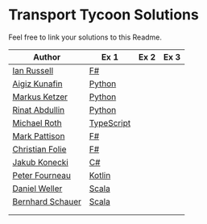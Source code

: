 # Transport Tycoon Solutions

Feel free to link your solutions to this Readme.



| Author                                        | Ex 1                                                                                              | Ex 2 | Ex 3 |
| --------------------------------------------- | ------------------------------------------------------------------------------------------------- | ---- | ---- |
| [Ian Russell](https://github.com/ijrussell)    | [F#](https://github.com/ijrussell/TransportTycoon/blob/master/recursive.fs)                      |      |      |
| [Aigiz Kunafin](https://github.com/AigizK)    | [Python](https://github.com/Softwarepark/exercises/tree/master/transport-tycoon/aigizk)           |      |      |
| [Markus Ketzer](https://github.com/marketzer) | [Python](https://github.com/Softwarepark/exercises/tree/master/transport-tycoon/marketzer)        |      |      |
| [Rinat Abdullin](https://github.com/abdullin) | [Python](https://github.com/Softwarepark/exercises/blob/master/transport-tycoon/abdullin/ex_1.py) |      |      |
| [Michael Roth](https://github.com/mrothNET)   | [TypeScript](https://github.com/mrothNET/transport-tycoon-exercises)                              |      |      |
| [Mark Pattison](https://github.com/markpattison) | [F#](https://github.com/markpattison/transport-tycoon-kata)                                    |      |      |
| [Christian Folie](https://twitter.com/Folienmaster)|[F#](https://github.com/Nagelfar/exercises/blob/master/transport-tycoon/cfolie/Exercise1.fs)  |      |      |
| [Jakub Konecki](https://github.com/jkonecki) |[C#](https://github.com/jkonecki/SoftwarePark/tree/master/TransportTycoon)                          |      |      |
| [Peter Fourneau](https://github.com/pfournea) | [Kotlin](https://github.com/pfournea/transport-tycoon)                                            |      |      |
| [Daniel Weller](https://github.com/danielweller-swp)     | [Scala](https://github.com/danielweller-swp/transport-tycoon/tree/master/ex1)          |      |     | 
| [Bernhard Schauer](https://github.com/beschauer) | [Scala](https://github.com/beschauer/softwarepark-exercises/blob/master/transport-tycoon/main.scala) |      |      |
|                                               |                                                                                                   |      |      |
|                                               |                                                                                                   |      |      |
